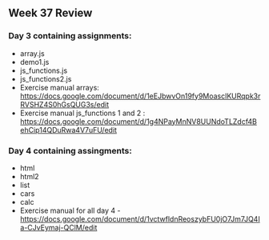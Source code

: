 ## Week 37 Review

### Day 3 containing assignments:
- array.js
- demo1.js
- js_functions.js
- js_functions2.js
- Exercise manual arrays: https://docs.google.com/document/d/1eEJbwvOn19fy9MoasclKURqpk3rRVSHZ4S0hGsQUG3s/edit
- Exercise manual js_functions 1 and 2 : https://docs.google.com/document/d/1g4NPayMnNV8UUNdoTLZdcf4BehCip14QDuRwa4V7uFU/edit

### Day 4 containing assingments:
- html
- html2
- list
- cars
- calc
- Exercise manual for all day 4 - https://docs.google.com/document/d/1vctwfldnReoszybFU0jO7Jm7JQ4Ia-CJvEymaj-QClM/edit


